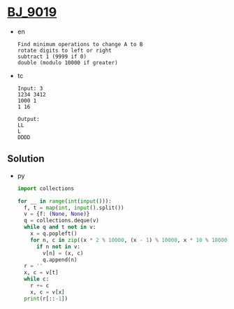 # [BJ_9019](https://acmicpc.net/problem/9019)

* en

  ```en
  Find minimum operations to change A to B
  rotate digits to left or right
  subtract 1 (9999 if 0)
  double (modulo 10000 if greater)
  ```

* tc

  ```tc
  Input: 3
  1234 3412
  1000 1
  1 16

  Output:
  LL
  L
  DDDD
  ```

## Solution

* py

  ```py
  import collections

  for __ in range(int(input())):
    f, t = map(int, input().split())
    v = {f: (None, None)}
    q = collections.deque(v)
    while q and t not in v:
      x = q.popleft()
      for n, c in zip((x * 2 % 10000, (x - 1) % 10000, x * 10 % 10000 + x // 1000, x // 10 + x % 10 * 1000), 'DSLR'):
        if n not in v:
          v[n] = (x, c)
          q.append(n)
    r = ''
    x, c = v[t]
    while c:
      r += c
      x, c = v[x]
    print(r[::-1])
  ```

